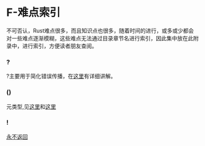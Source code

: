 # F-难点索引

不可否认，Rust难点很多，而且知识点也很多，随着时间的进行，或多或少都会对一些难点逐渐模糊，这些难点无法通过目录章节名进行索引，因此集中放在此附录中，进行索引，方便读者朋友查阅。

### ?
?主要用于简化错误传播，在[这里](../basic/result-error/result.md#传播界的大明星:)有详细讲解。

### ()
元类型,见[这里](../basic/base-type/char-bool.md#元类型)和[这里](../basic/base-type/function.md#无返回值)

### !
[永不返回](../basic/base-type/function.md#永不返回的函数)